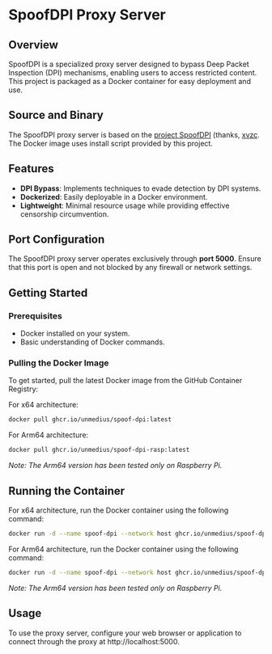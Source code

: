 # SpoofDPI Proxy Server
## Overview
SpoofDPI is a specialized proxy server designed to bypass Deep Packet Inspection (DPI) mechanisms, enabling users to access restricted content. This project is packaged as a Docker container for easy deployment and use.
## Source and Binary
The SpoofDPI proxy server is based on the [project SpoofDPI](https://github.com/xvzc/SpoofDPI) (thanks, [xvzc](https://github.com/xvzc). The Docker image uses install script provided by this project.
## Features
- **DPI Bypass**: Implements techniques to evade detection by DPI systems.
- **Dockerized**: Easily deployable in a Docker environment.
- **Lightweight**: Minimal resource usage while providing effective censorship circumvention.

## Port Configuration

The SpoofDPI proxy server operates exclusively through **port 5000**. Ensure that this port is open and not blocked by any firewall or network settings.

## Getting Started

### Prerequisites

- Docker installed on your system.
- Basic understanding of Docker commands.

### Pulling the Docker Image

To get started, pull the latest Docker image from the GitHub Container Registry:

For x64 architecture:
```bash
docker pull ghcr.io/unmedius/spoof-dpi:latest
```
For Arm64 architecture:
```bash
docker pull ghcr.io/unmedius/spoof-dpi-rasp:latest
```
*Note: The Arm64 version has been tested only on Raspberry Pi.*
## Running the Container
For x64 architecture, run the Docker container using the following command:
```bash
docker run -d --name spoof-dpi --network host ghcr.io/unmedius/spoof-dpi:latest
```
For Arm64 architecture, run the Docker container using the following command:
```bash
docker run -d --name spoof-dpi --network host ghcr.io/unmedius/spoof-dpi-rasp:latest
```
*Note: The Arm64 version has been tested only on Raspberry Pi.*
## Usage
To use the proxy server, configure your web browser or application to connect through the proxy at http://localhost:5000.
